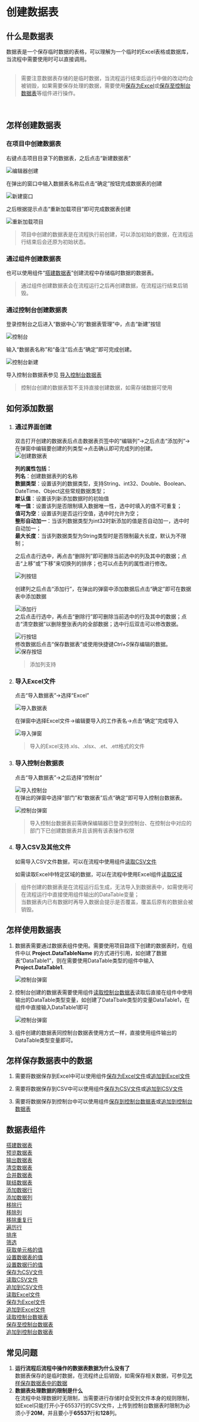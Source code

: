 # 创建数据表

## 什么是数据表
数据表是一个保存临时数据的表格，可以理解为一个临时的Excel表格或数据库，当流程中需要使用时可以直接调用。
</br></br>
> 需要注意数据表存储的是临时数据，当流程运行结束后运行中做的改动均会被销毁，如果需要保存处理的数据，需要使用[保存为Excel](null)或[保存至控制台数据表](null)等组件进行操作。
</br> 

## 怎样创建数据表 

### 在项目中创建数据表

右键点击项目目录下的数据表，之后点击“新建数据表”
</br>

![编辑器创建](https://docimages.blob.core.chinacloudapi.cn/images/DX/DevGuide/dt001.png)
</br>

在弹出的窗口中输入数据表名称后点击“确定”按钮完成数据表的创建
</br>

![新建窗口](https://docimages.blob.core.chinacloudapi.cn/images/DX/DevGuide/dt002.png)
</br>

之后根据提示点击“重新加载项目”即可完成数据表创建
</br>

![重新加载项目](https://docimages.blob.core.chinacloudapi.cn/images/DX/DevGuide/dt003.png)
</br>

>项目中创建的数据表是在流程执行前创建，可以添加初始的数据，在流程运行结束后会还原为初始状态。

### 通过组件创建数据表
也可以使用组件“[搭建数据表](https://academy.encoo.com/zh-cn/wiki/Activities/DataProcessing/DataTable/BuildDataTable.md?_v=v2020.1)”创建流程中存储临时数据的数据表。
</br>

>通过组件创建数据表会在流程运行之后再创建数据，在流程运行结束后销毁。

### 通过控制台创建数据表
登录控制台之后进入“数据中心”的“数据表管理”中，点击“新建”按钮

![控制台](https://docimages.blob.core.chinacloudapi.cn/images/DX/DevGuide/dt0013.png)
</br>

输入“数据表名称”和“备注”后点击“确定”即可完成创建。

![控制台新建](https://docimages.blob.core.chinacloudapi.cn/images/DX/DevGuide/dt0014.png)
</br>

导入控制台数据表参见 [导入控制台数据表](#3--导入控制台数据表)
</br>

>控制台创建的数据表暂不支持直接创建数据，如需存储数据可使用

## 如何添加数据
1. ### 通过界面创建
   双击打开创建的数据表后点击数据表页签中的“编辑列”->之后点击“添加列”->在弹窗中编辑要创建的列类型->点击确认即可完成列的创建。
   </br>
   ![创建数据表](https://docimages.blob.core.chinacloudapi.cn/images/DX/DevGuide/dt005.png)

   **列的属性包括：**
   </br>
   **列名**：创建数据表列的名称
   </br>
   **数据类型**：设置该列的数据类型，支持String、int32、Double、Boolean、DateTime、Object这些常规数据类型；
   </br>
   **默认值**：设置该列新添加数据时的初始值
   </br>
   **唯一值**：设置该列是否限制填入数据唯一性，选中时填入的值不可重复；
   </br>
   **值可为空**：设置该列是否运行空值，选中时允许为空；
   </br>
   **整形自动加一**：当该列数据类型为int32时新添加的值是否自动加一，选中时自动加一；
   </br>
   **最大长度**：当该列数据类型为String类型时是否限制最大长度，默认为不限制；
   </br>

   之后点击行选中，再点击“删除列”即可删除当前选中的列及其中的数据；点击“上移”或“下移”来切换列的排序；也可以点击列的属性进行修改。
   </br>

   ![列按钮](https://docimages.blob.core.chinacloudapi.cn/images/DX/DevGuide/dt007.png)

   创建列之后点击“添加行”，在弹出的弹窗中添加数据后点击“确定”即可在数据表中添加数据

   ![添加行](https://docimages.blob.core.chinacloudapi.cn/images/DX/DevGuide/dt006.png)
   </br>
   之后点击行选中，再点击“删除行”即可删除当前选中的行及其中的数据；点击“清空数据”以删除整张表内的全部数据；选中行后双击可以修改数据。

   ![行按钮](https://docimages.blob.core.chinacloudapi.cn/images/DX/DevGuide/dt008.png)
   </br>
    修改数据后点击“保存数据表”或使用快捷键*Ctrl+S*保存编辑的数据。</br>
    ![保存按钮](https://docimages.blob.core.chinacloudapi.cn/images/DX/DevGuide/dt0015.png)

    >添加列支持 

2. ### 导入Excel文件
   
   点击“导入数据表”->选择“Excel”

   ![导入数据表](https://docimages.blob.core.chinacloudapi.cn/images/DX/DevGuide/dt009.png)
   
   在弹窗中选择Excel文件->编辑要导入的工作表名->点击“确定”完成导入
   
   ![导入弹窗](https://docimages.blob.core.chinacloudapi.cn/images/DX/DevGuide/dt0010.png)

   >导入的Excel支持.xls、.xlsx、.et、.ett格式的文件

3. ### 导入控制台数据表
   点击“导入数据表”->之后选择“控制台”

   ![导入控制台](https://docimages.blob.core.chinacloudapi.cn/images/DX/DevGuide/dt0011.png)
   </br>
   在弹出的弹窗中选择“部门”和“数据表”后点“确定”即可导入控制台数据表。

   ![控制台弹窗](https://docimages.blob.core.chinacloudapi.cn/images/DX/DevGuide/dt0012.png)

   >导入控制台数据表前需确保编辑器已登录到控制台、在控制台中对应的部门下已创建数据表并且该拥有该表操作权限 

4. ### 导入CSV及其他文件
   如需导入CSV文件数据，可以在流程中使用组件[读取CSV文件](https://academy.encoo.com/zh-cn/wiki/Activities/DataProcessing/DataTable/ReadCSV.md?_v=v2020.1)

   如需读取Excel中特定区域的数据，可以在流程中使用Excel组件[读取区域](https://academy.encoo.com/zh-cn/wiki/Activities/TableExcelWPS/ReadRange.md?_v=v2020.1)


>组件创建的数据表是在流程运行后生成，无法导入到数据表中，如需使用可在流程运行中直接使用组件输出的DataTable变量；</br>
>当数据表内已有数据时再导入数据会提示是否覆盖，覆盖后原有的数据会被销毁。

## 怎样使用数据表
1. 数据表需要通过数据表组件使用。需要使用项目路径下创建的数据表时，在组件中以 **Project.DataTableName** 的方式进行引用，如创建了数据表“DataTable1”，则在需要使用DataTable类型的组件中输入 **Project.DataTable1**.

   ![控制台弹窗](https://docimages.blob.core.chinacloudapi.cn/images/DX/DevGuide/dt004.png)

2. 控制台创建的数据表需要使用组件[读取控制台数据表]()读取后直接在组件中使用输出的DataTable类型变量，如创建了DataTbale类型的变量DataTable1，在组件中直接输入DataTable1即可

   ![控制台弹窗](https://docimages.blob.core.chinacloudapi.cn/images/DX/DevGuide/dt0016.png)

3. 组件创建的数据表同控制台数据表使用方式一样，直接使用组件输出的DataTable类型变量即可。

## 怎样保存数据表中的数据

1. 需要将数据保存到Excel中可以使用组件[保存为Excel文件]()或[追加到Excel文件]()

2. 需要将数据保存到CSV中可以使用组件[保存为CSV文件]()或[追加到CSV文件]()

3. 需要将数据保存到控制台中可以使用组件[保存到控制台数据表]()或[追加到控制台数据表]()

## 数据表组件
[搭建数据表](https://academy.encoo.com/zh-cn/wiki/Activities/DataProcessing/DataTable/BuildDataTable.md?_v=v2020.1)
</br>
[预览数据表](https://academy.encoo.com/zh-cn/wiki/Activities/DataProcessing/DataTable/PreviewDataTable.md?_v=v2020.1)
</br>
[输出数据表](https://academy.encoo.com/zh-cn/wiki/Activities/DataProcessing/DataTable/OutputDataTable.md?_v=v2020.1)
</br>
[清空数据表](https://academy.encoo.com/zh-cn/wiki/Activities/DataProcessing/DataTable/ClearDataTable.md?_v=v2020.1)
</br>
[合并数据表](https://academy.encoo.com/zh-cn/wiki/Activities/DataProcessing/DataTable/MergeDataTable.md?_v=v2020.1)
</br>
[联结数据表](https://academy.encoo.com/zh-cn/wiki/Activities/DataProcessing/DataTable/JoinDataTable.md?_v=v2020.1)
</br>
[添加数据行](https://academy.encoo.com/zh-cn/wiki/Activities/DataProcessing/DataTable/AddRow.md?_v=v2020.1)
</br>
[添加数据列](https://academy.encoo.com/zh-cn/wiki/Activities/DataProcessing/DataTable/AddColumn.md?_v=v2020.1)
</br>
[移除行](https://academy.encoo.com/zh-cn/wiki/Activities/DataProcessing/DataTable/RemoveRow.md?_v=v2020.1)
</br>
[移除列](https://academy.encoo.com/zh-cn/wiki/Activities/DataProcessing/DataTable/RemoveColumn.md?_v=v2020.1)
</br>
[移除重复行](https://academy.encoo.com/zh-cn/wiki/Activities/DataProcessing/DataTable/RemoveDuplicateRow.md?_v=v2020.1)
</br>
[遍历行](https://academy.encoo.com/zh-cn/wiki/Activities/DataProcessing/DataTable/ForEachRow.md?_v=v2020.1)
</br>
[排序](https://academy.encoo.com/zh-cn/wiki/Activities/DataProcessing/DataTable/SortDataTable.md?_v=v2020.1)
</br>
[筛选](https://academy.encoo.com/zh-cn/wiki/Activities/DataProcessing/DataTable/FilterDataTable.md?_v=v2020.1)
</br>
[获取单元格的值](https://academy.encoo.com/zh-cn/wiki/Activities/DataProcessing/DataTable/GetValue.md?_v=v2020.1)
</br>
[设置数据表的值](https://academy.encoo.com/zh-cn/wiki/Activities/DataProcessing/DataTable/DataTableSetValue.md?_v=v2020.1)
</br>
[设置数据行的值](https://academy.encoo.com/zh-cn/wiki/Activities/DataProcessing/DataTable/DataRowSetValue.md?_v=v2020.1)
</br>
[保存为CSV文件](https://academy.encoo.com/zh-cn/wiki/Activities/DataProcessing/DataTable/SaveToCSV.md?_v=v2020.1)
</br>
[读取CSV文件](https://academy.encoo.com/zh-cn/wiki/Activities/DataProcessing/DataTable/ReadCSV.md?_v=v2020.1)
</br>
[追加到CSV文件](https://academy.encoo.com/zh-cn/wiki/Activities/DataProcessing/DataTable/AppendToCSV.md?_v=v2020.1)
</br>
[读取Excel文件](https://academy.encoo.com/zh-cn/wiki/Activities/DataProcessing/DataTable/ReadFromExcel.md?_v=v2020.1)
</br>
[保存为Excel文件](https://academy.encoo.com/zh-cn/wiki/Activities/DataProcessing/DataTable/AppendToCSV.md?_v=v2020.1)
</br>
[追加到Excel文件](https://academy.encoo.com/zh-cn/wiki/Activities/DataProcessing/DataTable/SaveToExcel.md?_v=v2020.1)
</br>
[读取控制台数据表](https://academy.encoo.com/zh-cn/wiki/Activities/DataProcessing/DataTable/ReadConsoleDT.md?_v=v2020.1)
</br>
[保存至控制台数据表](https://academy.encoo.com/zh-cn/wiki/Activities/DataProcessing/DataTable/SaveConsoleDT.md?_v=v2020.1)
</br>
[追加到控制台数据表](https://academy.encoo.com/zh-cn/wiki/Activities/DataProcessing/DataTable/AppendConsoleDT.md?_v=v2020.1)

## 常见问题
1. **运行流程后流程中操作的数据表数据为什么没有了**</br>
   数据表保存的是临时数据，在流程终止后销毁，如需保存相关数据，可参见[怎样保存数据表中的数据](##怎样保存数据表中的数据)
2. **数据表处理数据的限制是什么**</br>
   在流程中处理数据时无限制，当需要进行存储时会受到文件本身的规则限制，如Excel只能打开小于65537行的CSV文件，上传到控制台数据表时限制为必须小于**20M**，并且要小于**65537**行和**128**列。
